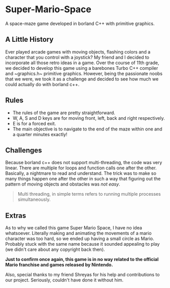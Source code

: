 # Super-Mario-Space
A space-maze game developed in borland C++ with primitive graphics.  

## A Little History
Ever played arcade games with moving objects, flashing colors and a character that you control with a joystick? My friend and I
decided to incorporate all those retro ideas in a game.
Over the course of 11th grade, we decided to develop this game using a barebones Turbo C++ compiler and ~graphics.h~ primitive graphics.
However, being the passionate noobs that we were, we took it as a challenge and decided to see how much we could actually do with borland c++.

## Rules
- The rules of the game are pretty straightforward.
- W, A, S and D keys are for moving front, left, back and right respectively.
- E is for a forced exit.
- The main objective is to navigate to the end of the maze within one and a quarter minutes exactly!

## Challenges
Because borland c++ does not support multi-threading, the code was very linear. There are multiple for loops and function calls one after the other. Basically, a nightmare to read and understand.
The trick was to make so many things happen one after the other in such a way that figuring out the pattern of moving objects and obstacles
was *not easy*.
> Multi threading, in simple terms refers to running multiple processes simultaneously.

## Extras
As to why we called this game Super Mario Space, I have no idea whatsoever. Literally making and animating the movements of a mario character
was too hard, so we ended up having a small circle as Mario. Probably stuck with the same name because it sounded appealing to play (we didn't care about any copyright back then).

**Just to confirm once again, this game is in no way related to the official Mario franchise and games released by Nintendo.**

Also, special thanks to my friend Shreyas for his help and contributions to our project. Seriously, couldn't have done it without him.
